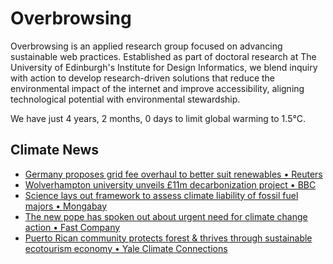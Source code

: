 # Overbrowsing

Overbrowsing is an applied research group focused on advancing sustainable web practices. Established as part of doctoral research at The University of Edinburgh's Institute for Design Informatics, we blend inquiry with action to develop research-driven solutions that reduce the environmental impact of the internet and improve accessibility, aligning technological potential with environmental stewardship.

<!-- clock-time -->
We have just 4 years, 2 months, 0 days to limit global warming to 1.5°C.
<!-- /clock-time -->

## Climate News
<!-- clock-news -->
- [Germany proposes grid fee overhaul to better suit renewables • Reuters](https://www.reuters.com/sustainability/boards-policy-regulation/germany-proposes-grid-fee-overhaul-better-suit-renewables-2025-05-12/ )
- [Wolverhampton university unveils £11m decarbonization project • BBC](https://www.bbc.com/news/articles/cj93ny93meno )
- [Science lays out framework to assess climate liability of fossil fuel majors • Mongabay](https://news.mongabay.com/2025/05/science-lays-out-framework-to-assess-climate-liability-of-fossil-fuel-majors/ )
- [The new pope has spoken out about urgent need for climate change action • Fast Company](https://www.fastcompany.com/91331254/the-new-pope-leo-xiv-has-spoken-out-about-urgent-need-for-climate-change-action )
- [Puerto Rican community protects forest & thrives through sustainable ecotourism economy • Yale Climate Connections](https://yaleclimateconnections.org/2025/05/a-puerto-rican-community-decides-preserve-its-forest-now-it-makes-money-thanks-to-ecotourism/ )
<!-- /clock-news -->
